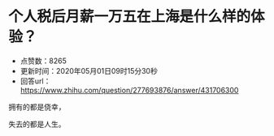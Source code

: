 # 个人税后月薪一万五在上海是什么样的体验？
- 点赞数：8265
- 更新时间：2020年05月01日09时15分30秒
- 回答url：https://www.zhihu.com/question/277693876/answer/431706300
<body>
 <p data-pid="GJ1oVuK1">拥有的都是侥幸，</p>
 <p data-pid="JYoiwSXs">失去的都是人生。</p>
</body>